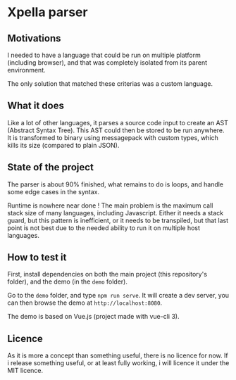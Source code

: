 # Xpella parser

## Motivations

I needed to have a language that could be run on multiple platform (including browser), and that was completely isolated from its parent environment.

The only solution that matched these criterias was a custom language.

## What it does

Like a lot of other languages, it parses a source code input to create an AST (Abstract Syntax Tree).
This AST could then be stored to be run anywhere. It is transformed to binary using messagepack with custom types, which kills its size (compared to plain JSON).

## State of the project

The parser is about 90% finished, what remains to do is loops, and handle some edge cases in the syntax.

Runtime is nowhere near done !
The main problem is the maximum call stack size of many languages, including Javascript.
Either it needs a stack guard, but this pattern is inefficient, or it needs to be transpiled, but that last point is not best due to the needed ability to run it on multiple host languages.

## How to test it

First, install dependencies on both the main project (this repository's folder), and the demo (in the `demo` folder).

Go to the `demo` folder, and type `npm run serve`.
It will create a dev server, you can then browse the demo at `http://localhost:8080`.

The demo is based on Vue.js (project made with vue-cli 3).

## Licence

As it is more a concept than something useful, there is no licence for now.
If i release something useful, or at least fully working, i will licence it under the MIT licence.